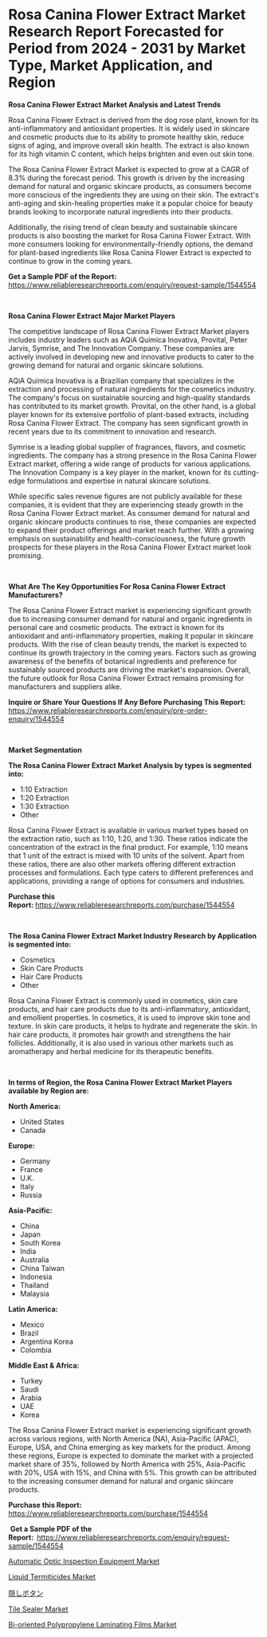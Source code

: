 <p><h1>Rosa Canina Flower Extract Market Research Report Forecasted for Period from 2024 -  2031 by Market Type, Market Application, and Region</h1></p><p><strong>Rosa Canina Flower Extract Market Analysis and Latest Trends</strong></p>
<p><p>Rosa Canina Flower Extract is derived from the dog rose plant, known for its anti-inflammatory and antioxidant properties. It is widely used in skincare and cosmetic products due to its ability to promote healthy skin, reduce signs of aging, and improve overall skin health. The extract is also known for its high vitamin C content, which helps brighten and even out skin tone.</p><p>The Rosa Canina Flower Extract Market is expected to grow at a CAGR of 8.3% during the forecast period. This growth is driven by the increasing demand for natural and organic skincare products, as consumers become more conscious of the ingredients they are using on their skin. The extract's anti-aging and skin-healing properties make it a popular choice for beauty brands looking to incorporate natural ingredients into their products.</p><p>Additionally, the rising trend of clean beauty and sustainable skincare products is also boosting the market for Rosa Canina Flower Extract. With more consumers looking for environmentally-friendly options, the demand for plant-based ingredients like Rosa Canina Flower Extract is expected to continue to grow in the coming years.</p></p>
<p><strong>Get a Sample PDF of the Report:&nbsp;</strong> <a href="https://www.reliableresearchreports.com/enquiry/request-sample/1544554">https://www.reliableresearchreports.com/enquiry/request-sample/1544554</a></p>
<p>&nbsp;</p>
<p><strong>Rosa Canina Flower Extract Major Market Players</strong></p>
<p><p>The competitive landscape of Rosa Canina Flower Extract Market players includes industry leaders such as AQiA Química Inovativa, Provital, Peter Jarvis, Symrise, and The Innovation Company. These companies are actively involved in developing new and innovative products to cater to the growing demand for natural and organic skincare solutions.</p><p>AQiA Química Inovativa is a Brazilian company that specializes in the extraction and processing of natural ingredients for the cosmetics industry. The company's focus on sustainable sourcing and high-quality standards has contributed to its market growth. Provital, on the other hand, is a global player known for its extensive portfolio of plant-based extracts, including Rosa Canina Flower Extract. The company has seen significant growth in recent years due to its commitment to innovation and research.</p><p>Symrise is a leading global supplier of fragrances, flavors, and cosmetic ingredients. The company has a strong presence in the Rosa Canina Flower Extract market, offering a wide range of products for various applications. The Innovation Company is a key player in the market, known for its cutting-edge formulations and expertise in natural skincare solutions.</p><p>While specific sales revenue figures are not publicly available for these companies, it is evident that they are experiencing steady growth in the Rosa Canina Flower Extract market. As consumer demand for natural and organic skincare products continues to rise, these companies are expected to expand their product offerings and market reach further. With a growing emphasis on sustainability and health-consciousness, the future growth prospects for these players in the Rosa Canina Flower Extract market look promising.</p></p>
<p>&nbsp;</p>
<p><strong>What Are The Key Opportunities For Rosa Canina Flower Extract Manufacturers?</strong></p>
<p><p>The Rosa Canina Flower Extract market is experiencing significant growth due to increasing consumer demand for natural and organic ingredients in personal care and cosmetic products. The extract is known for its antioxidant and anti-inflammatory properties, making it popular in skincare products. With the rise of clean beauty trends, the market is expected to continue its growth trajectory in the coming years. Factors such as growing awareness of the benefits of botanical ingredients and preference for sustainably sourced products are driving the market's expansion. Overall, the future outlook for Rosa Canina Flower Extract remains promising for manufacturers and suppliers alike.</p></p>
<p><strong>Inquire or Share Your Questions If Any Before Purchasing This Report:</strong> <a href="https://www.reliableresearchreports.com/enquiry/pre-order-enquiry/1544554">https://www.reliableresearchreports.com/enquiry/pre-order-enquiry/1544554</a></p>
<p>&nbsp;</p>
<p><strong>Market Segmentation</strong></p>
<p><strong>The Rosa Canina Flower Extract Market Analysis by types is segmented into:</strong></p>
<p><ul><li>1:10 Extraction</li><li>1:20 Extraction</li><li>1:30 Extraction</li><li>Other</li></ul></p>
<p><p>Rosa Canina Flower Extract is available in various market types based on the extraction ratio, such as 1:10, 1:20, and 1:30. These ratios indicate the concentration of the extract in the final product. For example, 1:10 means that 1 unit of the extract is mixed with 10 units of the solvent. Apart from these ratios, there are also other markets offering different extraction processes and formulations. Each type caters to different preferences and applications, providing a range of options for consumers and industries.</p></p>
<p><strong>Purchase this Report:&nbsp;</strong><a href="https://www.reliableresearchreports.com/purchase/1544554">https://www.reliableresearchreports.com/purchase/1544554</a></p>
<p>&nbsp;</p>
<p><strong>The Rosa Canina Flower Extract Market Industry Research by Application is segmented into:</strong></p>
<p><ul><li>Cosmetics</li><li>Skin Care Products</li><li>Hair Care Products</li><li>Other</li></ul></p>
<p><p>Rosa Canina Flower Extract is commonly used in cosmetics, skin care products, and hair care products due to its anti-inflammatory, antioxidant, and emollient properties. In cosmetics, it is used to improve skin tone and texture. In skin care products, it helps to hydrate and regenerate the skin. In hair care products, it promotes hair growth and strengthens the hair follicles. Additionally, it is also used in various other markets such as aromatherapy and herbal medicine for its therapeutic benefits.</p></p>
<p>&nbsp;</p>
<p><strong>In terms of Region, the Rosa Canina Flower Extract Market Players available by Region are:</strong></p>
<p>
    <p> <strong> North America: </strong>
        <ul>
            <li>United States</li>
            <li>Canada</li>
        </ul>
        </p> 
    <p> <strong> Europe: </strong>
        <ul>
            <li>Germany</li>
            <li>France</li>
            <li>U.K.</li>
            <li>Italy</li>
            <li>Russia</li>
        </ul>
        </p> 
    <p> <strong> Asia-Pacific: </strong>
        <ul>
            <li>China</li>
            <li>Japan</li>
            <li>South Korea</li>
            <li>India</li>
            <li>Australia</li>
            <li>China Taiwan</li>
            <li>Indonesia</li>
            <li>Thailand</li>
            <li>Malaysia</li>
        </ul>
        </p> 
    <p> <strong> Latin America: </strong>
        <ul>
            <li>Mexico</li>
            <li>Brazil</li>
            <li>Argentina Korea</li>
            <li>Colombia</li>
        </ul>
        </p> 
    <p> <strong> Middle East & Africa: </strong>
        <ul>
            <li>Turkey</li>
            <li>Saudi</li>
            <li>Arabia</li>
            <li>UAE</li>
            <li>Korea</li>
        </ul>
    </p>
    </p>
<p><p>The Rosa Canina Flower Extract market is experiencing significant growth across various regions, with North America (NA), Asia-Pacific (APAC), Europe, USA, and China emerging as key markets for the product. Among these regions, Europe is expected to dominate the market with a projected market share of 35%, followed by North America with 25%, Asia-Pacific with 20%, USA with 15%, and China with 5%. This growth can be attributed to the increasing consumer demand for natural and organic skincare products.</p></p>
<p><strong>Purchase this Report: </strong><a href="https://www.reliableresearchreports.com/purchase/1544554">https://www.reliableresearchreports.com/purchase/1544554</a></p>
<p>&nbsp;<strong>Get a Sample PDF of the Report:&nbsp;&nbsp;</strong><a href="https://www.reliableresearchreports.com/enquiry/request-sample/1544554">https://www.reliableresearchreports.com/enquiry/request-sample/1544554</a></p>
<p><strong></strong></p>
<p><p><a href="https://view.publitas.com/reportprime-1/automatic-optic-inspection-equipment-market-size-and-examines-its-market-scope-with-a-primary-focus-on-growth-opportunities-and-forecasted-trends-spanning-from-2023-to-2030/">Automatic Optic Inspection Equipment Market</a></p><p><a href="https://github.com/arionmp/Market-Research-Report-List-2/blob/main/liquid-termiticides-market.md">Liquid Termiticides Market</a></p><p><a href="https://medium.com/@demarcuskuhlman/%E9%9A%A0%E3%81%97%E3%83%9C%E3%82%BF%E3%83%B3%E3%81%AE%E5%B8%82%E5%A0%B4%E8%A6%8F%E6%A8%A1-%E5%B8%82%E5%A0%B4%E5%B1%95%E6%9C%9B%E3%81%A8%E5%B8%82%E5%A0%B4%E4%BA%88%E6%B8%AC-2024%E5%B9%B4%E3%81%8B%E3%82%892031%E5%B9%B4-ea5d09da95d0">隠しボタン</a></p><p><a href="https://github.com/pgtimber/Market-Research-Report-List-1/blob/main/tile-sealer-market.md">Tile Sealer Market</a></p><p><a href="https://cute-banjo-8ca.notion.site/Bi-oriented-Polypropylene-Laminating-Films-Market-Research-Report-Reveals-The-Latest-Trends-And-Oppo-c4465a27b3ff44bca1941e29fc58d04d">Bi-oriented Polypropylene Laminating Films Market</a></p></p>